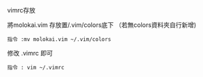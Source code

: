 vimrc存放

將molokai.vim 存放置/.vim/colors底下 （若無colors資料夾自行新增)

    指令 :mv molokai.vim ~/.vim/colors

修改 .vimrc 即可 

    指令 : vim ~/.vimrc
